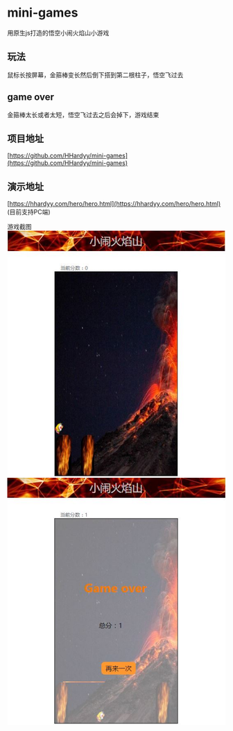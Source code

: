 # mini-games
用原生js打造的悟空小闹火焰山小游戏

## 玩法
鼠标长按屏幕，金箍棒变长然后倒下搭到第二根柱子，悟空飞过去

## game over
金箍棒太长或者太短，悟空飞过去之后会掉下，游戏结束

## 项目地址
[https://github.com/HHardyy/mini-games](https://github.com/HHardyy/mini-games)

## 演示地址
[https://hhardyy.com/hero/hero.html](https://hhardyy.com/hero/hero.html)
(目前支持PC端)

游戏截图
![开始游戏](gameImg/index.JPG)
![游戏结束](gameImg/game_over.JPG)